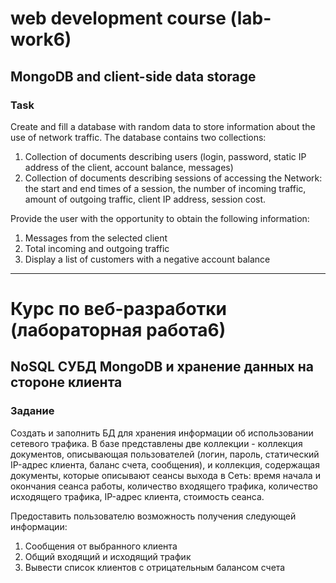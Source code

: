 # web development course (lab-work6)
## MongoDB and client-side data storage
### Task

Create and fill a database with random data to store
information about the use of network traffic. 
The database contains two collections:
1. Collection of documents describing users (login, password, 
static IP address of the client, account balance, messages)
2. Collection of documents describing sessions of accessing the 
Network: the start and end times of a session, the number of incoming 
traffic, amount of outgoing traffic, client IP address, session cost.

Provide the user with the opportunity to obtain the following information:
1. Messages from the selected client
2. Total incoming and outgoing traffic
3. Display a list of customers with a negative account balance


---

# Курс по веб-разработки (лабораторная работа6)
## NoSQL СУБД MongoDB и хранение данных на стороне клиента
### Задание

Создать и заполнить БД для хранения информации об использовании сетевого трафика. 
В базе представлены две коллекции - коллекция документов, описывающая пользователей 
(логин, пароль, статический IP-адрес клиента, баланс счета, сообщения), и коллекция,
содержащая документы, которые описывают сеансы выхода в Сеть: время начала и окончания
сеанса работы, количество входящего трафика, количество исходящего трафика, IP-адрес 
клиента, стоимость сеанса.

Предоставить пользователю возможность получения следующей информации:
1. Сообщения от выбранного клиента
2. Общий входящий и исходящий трафик
3. Вывести список клиентов с отрицательным балансом счета
